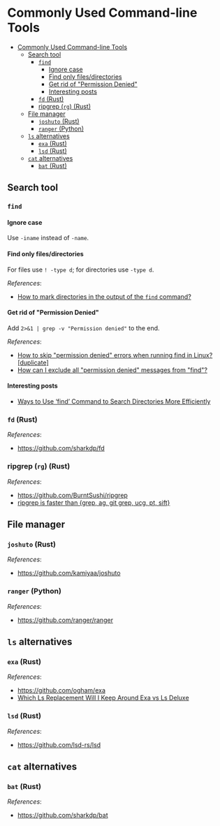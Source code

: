 # Commonly Used Command-line Tools

- [Commonly Used Command-line Tools](#commonly-used-command-line-tools)
  - [Search tool](#search-tool)
    - [`find`](#find)
      - [Ignore case](#ignore-case)
      - [Find only files/directories](#find-only-filesdirectories)
      - [Get rid of "Permission Denied"](#get-rid-of-permission-denied)
      - [Interesting posts](#interesting-posts)
    - [`fd` (Rust)](#fd-rust)
    - [ripgrep (`rg`) (Rust)](#ripgrep-rg-rust)
  - [File manager](#file-manager)
    - [`joshuto` (Rust)](#joshuto-rust)
    - [`ranger` (Python)](#ranger-python)
  - [`ls` alternatives](#ls-alternatives)
    - [`exa` (Rust)](#exa-rust)
    - [`lsd` (Rust)](#lsd-rust)
  - [`cat` alternatives](#cat-alternatives)
    - [`bat` (Rust)](#bat-rust)

## Search tool

### `find`

#### Ignore case

Use `-iname` instead of `-name`.

#### Find only files/directories

For files use `! -type d`; for directories use `-type d`.

*References*:

- [How to mark directories in the output of the `find` command?](https://unix.stackexchange.com/questions/652076/how-to-mark-directories-in-the-output-of-the-find-command)

#### Get rid of "Permission Denied"

Add `2>&1 | grep -v "Permission denied"` to the end.

*References*:

- [How to skip "permission denied" errors when running find in Linux? \[duplicate\]](https://unix.stackexchange.com/questions/42841/how-to-skip-permission-denied-errors-when-running-find-in-linux)
- [How can I exclude all "permission denied" messages from "find"?](https://stackoverflow.com/questions/762348/how-can-i-exclude-all-permission-denied-messages-from-find)

#### Interesting posts

- [Ways to Use ‘find’ Command to Search Directories More Efficiently](https://www.tecmint.com/find-directory-in-linux/)

### `fd` (Rust)

*References*:

- https://github.com/sharkdp/fd

### ripgrep (`rg`) (Rust)

*References*:

- https://github.com/BurntSushi/ripgrep
- [ripgrep is faster than {grep, ag, git grep, ucg, pt, sift}](https://blog.burntsushi.net/ripgrep/)

## File manager

### `joshuto` (Rust)

*References*:

- https://github.com/kamiyaa/joshuto

### `ranger` (Python)

*References*:

- https://github.com/ranger/ranger

## `ls` alternatives

### `exa` (Rust)

*References*:

- https://github.com/ogham/exa
- [Which Ls Replacement Will I Keep Around Exa vs Ls Deluxe](https://www.youtube.com/watch?v=PDu1e6S_gWw)

### `lsd` (Rust)

*References*:

- https://github.com/lsd-rs/lsd

## `cat` alternatives

### `bat` (Rust)

*References*:

- https://github.com/sharkdp/bat
